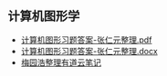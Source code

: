 ## 计算机图形学

- [计算机图形习题答案-张仁元整理.pdf](http://openpublic.oss-cn-shanghai.aliyuncs.com/2018-jxjy/%E8%AE%A1%E7%AE%97%E6%9C%BA%E5%9B%BE%E5%BD%A2/%E8%AE%A1%E7%AE%97%E6%9C%BA%E5%9B%BE%E5%BD%A2%E4%B9%A0%E9%A2%98%E7%AD%94%E6%A1%88-%E5%BC%A0%E4%BB%81%E5%85%83%E6%95%B4%E7%90%86.pdf)
- [计算机图形习题答案-张仁元整理.docx](http://openpublic.oss-cn-shanghai.aliyuncs.com/2018-jxjy/%E8%AE%A1%E7%AE%97%E6%9C%BA%E5%9B%BE%E5%BD%A2/%E8%AE%A1%E7%AE%97%E6%9C%BA%E5%9B%BE%E5%BD%A2%E4%B9%A0%E9%A2%98%E7%AD%94%E6%A1%88-%E5%BC%A0%E4%BB%81%E5%85%83%E6%95%B4%E7%90%86.docx)
- [梅园浩整理有道云笔记](https://note.youdao.com/share/index.html?id=4c1dedf41ac8ee1eb24dd5e1a54b89f5&type=note#/)